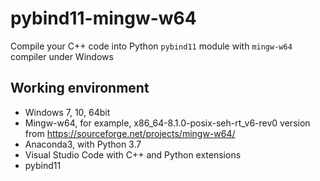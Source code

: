 # pybind11-mingw-w64

Compile your C++ code into Python `pybind11` module with `mingw-w64` compiler under Windows

## Working environment

- Windows 7, 10, 64bit
- Mingw-w64, for example, x86_64-8.1.0-posix-seh-rt_v6-rev0 version from <https://sourceforge.net/projects/mingw-w64/>
- Anaconda3, with Python 3.7
- Visual Studio Code with C++ and Python extensions
- pybind11



